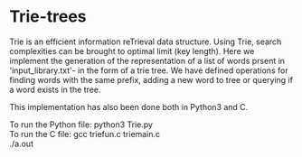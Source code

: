 # Trie-trees
Trie is an efficient information reTrieval data structure. Using Trie, search complexities can be brought to optimal limit (key length). Here we implement the generation of the representation of a list of words prsent in 'input_library.txt'- in the form of a trie tree. We have defined operations for finding words with the same prefix, adding a new word to tree or querying if a word exists in the tree.</br>

This implementation has also been done both in Python3 and C.</br>

To run the Python file: python3 Trie.py</br>
To run the C file: gcc triefun.c triemain.c</br>
                   ./a.out</br>
